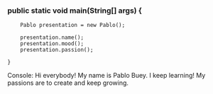 ### public static void main(String[] args) {

		Pablo presentation = new Pablo();
		
		presentation.name();
		presentation.mood();
		presentation.passion(); 

	}
 Console:
Hi everybody!
My name is Pablo Buey.
I keep learning!
My passions are to create and keep growing.
 
  

<!--
**pablobuey/pablobuey** is a ✨ _special_ ✨ repository because its `README.md` (this file) appears on your GitHub profile.

Here are some ideas to get you started:

- I’m a software development student!

